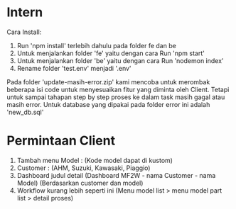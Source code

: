 # Intern

Cara Install:
1. Run 'npm install' terlebih dahulu pada folder fe dan be
2. Untuk menjalankan folder 'fe' yaitu dengan cara Run 'npm start'
3. Untuk menjalankan folder 'be' yaitu dengan cara Run 'nodemon index'
4. Rename folder 'test.env' menjadi '.env'


Pada folder 'update-masih-error.zip' kami mencoba untuk merombak beberapa isi code untuk menyesuaikan fitur yang diminta oleh Client. Tetapi untuk sampai tahapan step by step proses ke dalam task masih gagal atau masih error. Untuk database yang dipakai pada folder error ini adalah 'new_db.sql'

# Permintaan Client
1. Tambah menu Model : (Kode model dapat di kustom) 
2. Customer : (AHM, Suzuki, Kawasaki, Piaggio) 
3. Dashboard judul detail (Dashboard MF2W - nama Customer - nama Model) (Berdasarkan customer dan model)
4. Workflow kurang lebih seperti ini (Menu model list > menu model part list > detail proses)
